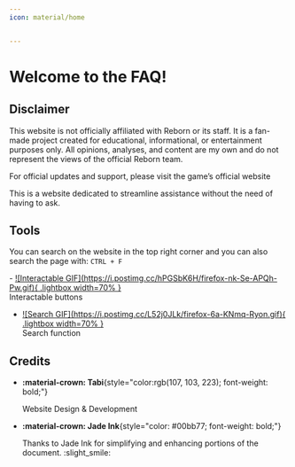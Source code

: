 ```yaml
---
icon: material/home


---
```


# Welcome to the FAQ!

## Disclaimer

This website is not officially affiliated with Reborn or its staff. It is a fan-made project created for educational, informational, or entertainment purposes only. All opinions, analyses, and content are my own and do not represent the views of the official Reborn team.

For official updates and support, please visit the game’s official website

This is a website dedicated to streamline assistance without the need of having to ask.

## Tools

You can search on the website in the top right corner and you can also search the page with: `CTRL + F`
<div class="grid cards" markdown>
- <a href="https://postimg.cc/hPGSbK6H">
  ![Interactable GIF](https://i.postimg.cc/hPGSbK6H/firefox-nk-Se-APQh-Pw.gif){ .lightbox width=70% }
  </a> <br>
  Interactable buttons
  
- <a href="https://postimg.cc/L52j0JLk">
  ![Search GIF](https://i.postimg.cc/L52j0JLk/firefox-6a-KNmq-Ryon.gif){ .lightbox width=70% }
  </a> <br>
  Search function

</div>

## Credits
- **:material-crown: Tabi**{style="color:rgb(107, 103, 223); font-weight: bold;"} 

    Website Design & Development


- **:material-crown: Jade Ink**{style="color: #00bb77; font-weight: bold;"}
    
    Thanks to Jade Ink for simplifying and enhancing portions of the document. :slight_smile: